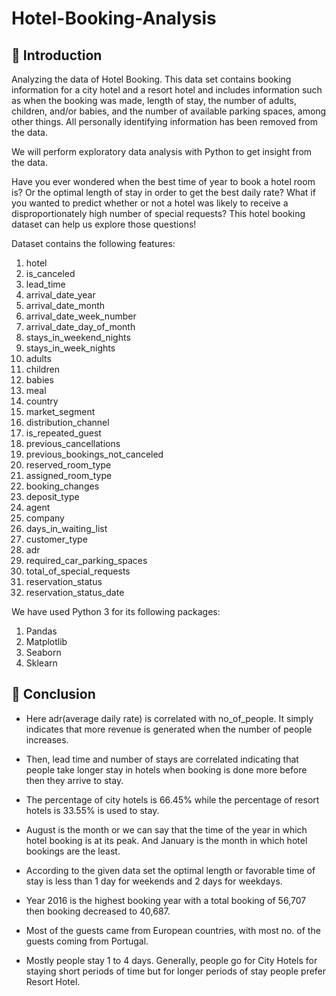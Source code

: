 # Hotel-Booking-Analysis
## 📖 Introduction

Analyzing the data of Hotel Booking. This data set contains booking information for a city hotel and a resort hotel and includes information such as when the booking was made, length of stay, the number of adults, children, and/or babies, and the number of available parking spaces, among other things. All personally identifying information has been removed from the data.

We will perform exploratory data analysis with Python to get insight from the data.

Have you ever wondered when the best time of year to book a hotel room is? Or the optimal length of stay in order to get the best daily rate? What if you wanted to predict whether or not a hotel was likely to receive a disproportionately high number of special requests? This hotel booking dataset can help us explore those questions!


Dataset contains the following features:

1) hotel
2) is_canceled
3) lead_time
4) arrival_date_year
5) arrival_date_month
6) arrival_date_week_number
7) arrival_date_day_of_month
8) stays_in_weekend_nights
9) stays_in_week_nights
10) adults
11) children
12) babies
13) meal
14) country
15) market_segment
16) distribution_channel
17) is_repeated_guest
18) previous_cancellations
19) previous_bookings_not_canceled
20) reserved_room_type
21) assigned_room_type
22) booking_changes
23) deposit_type
24) agent
25) company
26) days_in_waiting_list
27) customer_type
28) adr
29) required_car_parking_spaces
30) total_of_special_requests
31) reservation_status
32) reservation_status_date


We have used Python 3 for its following packages:

1. Pandas
2. Matplotlib
3. Seaborn
4. Sklearn

## 📖 Conclusion


*   Here adr(average daily rate) is correlated with no_of_people. It simply indicates that more revenue is generated when the number of people increases.

*   Then, lead time and number of stays are correlated indicating that people take longer stay in hotels when booking is done more before then they arrive to stay.

*   The percentage of city hotels is 66.45% while the percentage of resort hotels is 33.55% is used to stay.


*   August is the month or we can say that the time of the year in which hotel booking is at its peak. And January is the month in which hotel bookings are the least.

*   According to the given data set the optimal length or favorable time of stay is less than 1 day for weekends and 2 days for weekdays.

*   Year 2016 is the highest booking year with a total booking of 56,707 then booking decreased to 40,687.

*   Most of the guests came from European countries, with most no. of the guests coming from Portugal. 

*   Mostly people stay 1 to 4 days. Generally, people go for City Hotels for staying short periods of time but for longer periods of stay people prefer Resort Hotel.
